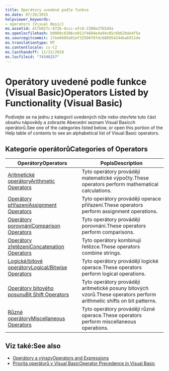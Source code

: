 ```yaml
---
title: Operátory uvedené podle funkce
ms.date: 07/20/2015
helpviewer_keywords:
- operators [Visual Basic]
ms.assetid: d1fb027c-872b-4ccc-afc8-2380e3f65d4a
ms.openlocfilehash: b9060c6396ce011f4684e4a94c05c6b620ab4f5e
ms.sourcegitcommit: 17ee6605e01ef32506f8fdc686954244ba6911de
ms.translationtype: MT
ms.contentlocale: cs-CZ
ms.lasthandoff: 11/22/2019
ms.locfileid: "74348257"
---
```

# <a name="operators-listed-by-functionality-visual-basic"></a><span data-ttu-id="8725e-102">Operátory uvedené podle funkce (Visual Basic)</span><span class="sxs-lookup"><span data-stu-id="8725e-102">Operators Listed by Functionality (Visual Basic)</span></span>
<span data-ttu-id="8725e-103">Podívejte se na jednu z kategorií uvedených níže nebo otevřete tuto část obsahu nápovědy a zobrazte Abecední seznam Visual Basicch operátorů.</span><span class="sxs-lookup"><span data-stu-id="8725e-103">See one of the categories listed below, or open this portion of the Help table of contents to see an alphabetical list of Visual Basic operators.</span></span>  
  
## <a name="categories-of-operators"></a><span data-ttu-id="8725e-104">Kategorie operátorů</span><span class="sxs-lookup"><span data-stu-id="8725e-104">Categories of Operators</span></span>  
  
|<span data-ttu-id="8725e-105">Operátory</span><span class="sxs-lookup"><span data-stu-id="8725e-105">Operators</span></span>|<span data-ttu-id="8725e-106">Popis</span><span class="sxs-lookup"><span data-stu-id="8725e-106">Description</span></span>|  
|---------------|-----------------|  
|[<span data-ttu-id="8725e-107">Aritmetické operátory</span><span class="sxs-lookup"><span data-stu-id="8725e-107">Arithmetic Operators</span></span>](../../../visual-basic/language-reference/operators/arithmetic-operators.md)|<span data-ttu-id="8725e-108">Tyto operátory provádějí matematické výpočty.</span><span class="sxs-lookup"><span data-stu-id="8725e-108">These operators perform mathematical calculations.</span></span>|  
|[<span data-ttu-id="8725e-109">Operátory přiřazení</span><span class="sxs-lookup"><span data-stu-id="8725e-109">Assignment Operators</span></span>](../../../visual-basic/language-reference/operators/assignment-operators.md)|<span data-ttu-id="8725e-110">Tyto operátory provádějí operace přiřazení.</span><span class="sxs-lookup"><span data-stu-id="8725e-110">These operators perform assignment operations.</span></span>|  
|[<span data-ttu-id="8725e-111">Operátory porovnání</span><span class="sxs-lookup"><span data-stu-id="8725e-111">Comparison Operators</span></span>](../../../visual-basic/language-reference/operators/comparison-operators.md)|<span data-ttu-id="8725e-112">Tyto operátory provádějí porovnání.</span><span class="sxs-lookup"><span data-stu-id="8725e-112">These operators perform comparisons.</span></span>|  
|[<span data-ttu-id="8725e-113">Operátory zřetězení</span><span class="sxs-lookup"><span data-stu-id="8725e-113">Concatenation Operators</span></span>](../../../visual-basic/language-reference/operators/concatenation-operators.md)|<span data-ttu-id="8725e-114">Tyto operátory kombinují řetězce.</span><span class="sxs-lookup"><span data-stu-id="8725e-114">These operators combine strings.</span></span>|  
|[<span data-ttu-id="8725e-115">Logické/bitové operátory</span><span class="sxs-lookup"><span data-stu-id="8725e-115">Logical/Bitwise Operators</span></span>](../../../visual-basic/language-reference/operators/logical-bitwise-operators.md)|<span data-ttu-id="8725e-116">Tyto operátory provádějí logické operace.</span><span class="sxs-lookup"><span data-stu-id="8725e-116">These operators perform logical operations.</span></span>|  
|[<span data-ttu-id="8725e-117">Operátory bitového posunu</span><span class="sxs-lookup"><span data-stu-id="8725e-117">Bit Shift Operators</span></span>](../../../visual-basic/language-reference/operators/bit-shift-operators.md)|<span data-ttu-id="8725e-118">Tyto operátory provádějí aritmetické posuny bitových vzorů.</span><span class="sxs-lookup"><span data-stu-id="8725e-118">These operators perform arithmetic shifts on bit patterns.</span></span>|  
|[<span data-ttu-id="8725e-119">Různé operátory</span><span class="sxs-lookup"><span data-stu-id="8725e-119">Miscellaneous Operators</span></span>](../../../visual-basic/language-reference/operators/miscellaneous-operators.md)|<span data-ttu-id="8725e-120">Tyto operátory provádějí různé operace.</span><span class="sxs-lookup"><span data-stu-id="8725e-120">These operators perform miscellaneous operations.</span></span>|  
  
## <a name="see-also"></a><span data-ttu-id="8725e-121">Viz také:</span><span class="sxs-lookup"><span data-stu-id="8725e-121">See also</span></span>

- [<span data-ttu-id="8725e-122">Operátory a výrazy</span><span class="sxs-lookup"><span data-stu-id="8725e-122">Operators and Expressions</span></span>](../../../visual-basic/programming-guide/language-features/operators-and-expressions/index.md)
- [<span data-ttu-id="8725e-123">Priorita operátorů v Visual Basic</span><span class="sxs-lookup"><span data-stu-id="8725e-123">Operator Precedence in Visual Basic</span></span>](../../../visual-basic/language-reference/operators/operator-precedence.md)
